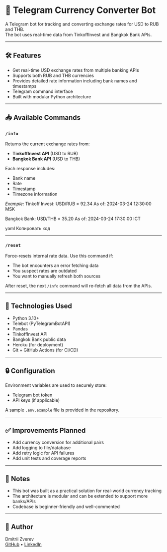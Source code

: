 # 💬 Telegram Currency Converter Bot

A Telegram bot for tracking and converting exchange rates for USD to RUB and THB.  
The bot uses real-time data from TinkoffInvest and Bangkok Bank APIs.

---

## 🛠 Features

- Get real-time USD exchange rates from multiple banking APIs
- Supports both RUB and THB currencies
- Provides detailed rate information including bank names and timestamps
- Telegram command interface
- Built with modular Python architecture

---

## 📥 Available Commands

### `/info`
Returns the current exchange rates from:
- **TinkoffInvest API** (USD to RUB)
- **Bangkok Bank API** (USD to THB)

Each response includes:
- Bank name
- Rate
- Timestamp
- Timezone information

_Example:_
Tinkoff Invest: USD/RUB = 92.34 As of: 2024-03-24 12:30:00 MSK

Bangkok Bank: USD/THB = 35.20 As of: 2024-03-24 17:30:00 ICT

yaml
Копировать код

---

### `/reset`
Force-resets internal rate data. Use this command if:
- The bot encounters an error fetching data
- You suspect rates are outdated
- You want to manually refresh both sources

After reset, the next `/info` command will re-fetch all data from the APIs.

---

## 🔧 Technologies Used

- Python 3.10+
- Telebot (PyTelegramBotAPI)
- Pandas
- TinkoffInvest API
- Bangkok Bank public data
- Heroku (for deployment)
- Git + GitHub Actions (for CI/CD)

---

## 🔒 Configuration

Environment variables are used to securely store:
- Telegram bot token
- API keys (if applicable)

A sample `.env.example` file is provided in the repository.

---

## ✅ Improvements Planned

- Add currency conversion for additional pairs
- Add logging to file/database
- Add retry logic for API failures
- Add unit tests and coverage reports

---

## 📍 Notes

- This bot was built as a practical solution for real-world currency tracking
- The architecture is modular and can be extended to support more banks/APIs
- Codebase is beginner-friendly and well-commented

---

## 👤 Author

Dmitrii Zverev  
[GitHub](https://github.com/ZverevDmitriyZDV) • [LinkedIn](https://linkedin.com/in/zverevdmitriy)
